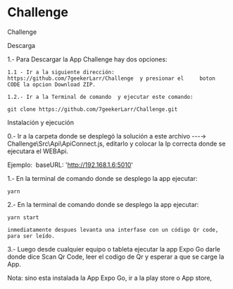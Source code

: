 # Challenge
Challenge

Descarga

1.- Para Descargar la App Challenge hay dos opciones:

	1.1 - Ir a la siguiente dirección: https://github.com/7geekerLarr/Challenge  y presionar el 	boton CODE la opcion Download ZIP.

	1.2.- Ir a la Terminal de comando  y ejecutar este comando: 

	git clone https://github.com/7geekerLarr/Challenge.git



Instalación y ejecución

0.- Ir a la carpeta donde se desplegó la solución a este archivo  ---→ Challenge\Src\Api\ApiConnect.js, editarlo y colocar la Ip correcta donde se ejecutara el WEBApi.

Ejemplo:  baseURL: 'http://192.168.1.6:5010'    




1.- En la terminal de comando donde se desplego la app ejecutar:

	yarn 

2.- En la terminal de comando donde se desplego la app ejecutar:

	yarn start
	
	inmediatamente despues levanta una interfase con un código Qr code, para ser leído.


3.- Luego desde cualquier equipo o tableta ejecutar la app Expo Go darle donde dice Scan Qr Code, leer el codigo de Qr y esperar a que se carge la App.

Nota: sino esta instalada la App Expo Go, ir a la play store o App store,
